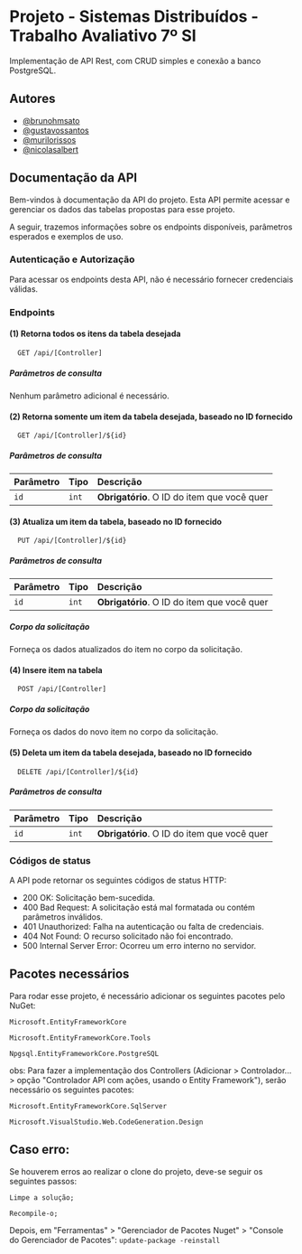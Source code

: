 # Projeto - Sistemas Distribuídos - Trabalho Avaliativo 7º SI

Implementação de API Rest, com CRUD simples e conexão a banco PostgreSQL.

## Autores

- [@brunohmsato](https://github.com/brunohmsato)
- [@gustavossantos](https://github.com/Gustavo-02)
- [@murilorissos](https://github.com/murilorissos)
- [@nicolasalbert](https://github.com/temberwood)

## Documentação da API

Bem-vindos à documentação da API do projeto. 
Esta API permite acessar e gerenciar os dados das tabelas propostas para esse projeto.

A seguir, trazemos informações sobre os endpoints disponíveis, 
parâmetros esperados e exemplos de uso.

### Autenticação e Autorização
Para acessar os endpoints desta API, não é necessário fornecer credenciais válidas. 

### Endpoints

#### (1) Retorna todos os itens da tabela desejada

```http
  GET /api/[Controller]
```

##### Parâmetros de consulta
Nenhum parâmetro adicional é necessário.



#### (2) Retorna somente um item da tabela desejada, baseado no ID fornecido

```http
  GET /api/[Controller]/${id}
```

##### Parâmetros de consulta

| Parâmetro   | Tipo       | Descrição                                   |
| :---------- | :--------- | :------------------------------------------ |
|   `id`      |   `int`    | **Obrigatório**. O ID do item que você quer |



#### (3) Atualiza um item da tabela, baseado no ID fornecido

```http
  PUT /api/[Controller]/${id}
```

##### Parâmetros de consulta

| Parâmetro   | Tipo       | Descrição                                   |
| :---------- | :--------- | :------------------------------------------ |
|   `id`      |   `int`    | **Obrigatório**. O ID do item que você quer |

##### Corpo da solicitação
Forneça os dados atualizados do item no corpo da solicitação.



#### (4) Insere item na tabela

```http
  POST /api/[Controller]
```

##### Corpo da solicitação
Forneça os dados do novo item no corpo da solicitação.



#### (5) Deleta um item da tabela desejada, baseado no ID fornecido

```http
  DELETE /api/[Controller]/${id}
```

##### Parâmetros de consulta

| Parâmetro   | Tipo       | Descrição                                   |
| :---------- | :--------- | :------------------------------------------ |
|   `id`      |   `int`    | **Obrigatório**. O ID do item que você quer |


### Códigos de status
A API pode retornar os seguintes códigos de status HTTP:

- 200 OK: Solicitação bem-sucedida.
- 400 Bad Request: A solicitação está mal formatada ou contém parâmetros inválidos.
- 401 Unauthorized: Falha na autenticação ou falta de credenciais.
- 404 Not Found: O recurso solicitado não foi encontrado.
- 500 Internal Server Error: Ocorreu um erro interno no servidor.


## Pacotes necessários
Para rodar esse projeto, é necessário adicionar os seguintes pacotes pelo NuGet:

`Microsoft.EntityFrameworkCore`

`Microsoft.EntityFrameworkCore.Tools`

`Npgsql.EntityFrameworkCore.PostgreSQL`


obs: Para fazer a implementação dos Controllers (Adicionar > Controlador... > opção "Controlador API com ações, usando o Entity Framework"), serão necessário os seguintes pacotes:

`Microsoft.EntityFrameworkCore.SqlServer`

`Microsoft.VisualStudio.Web.CodeGeneration.Design`

## Caso erro:

Se houverem erros ao realizar o clone do projeto, deve-se seguir os seguintes passos:

`Limpe a solução;`

`Recompile-o;`

Depois, em "Ferramentas" > "Gerenciador de Pacotes Nuget" > "Console do Gerenciador de Pacotes": `update-package -reinstall`
